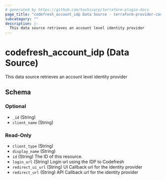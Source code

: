 ```yaml
---
# generated by https://github.com/hashicorp/terraform-plugin-docs
page_title: "codefresh_account_idp Data Source - terraform-provider-codefresh"
subcategory: ""
description: |-
  This data source retrieves an account level identity provider
---
```


# codefresh_account_idp (Data Source)

This data source retrieves an account level identity provider



<!-- schema generated by tfplugindocs -->
## Schema

### Optional

- `_id` (String)
- `client_name` (String)

### Read-Only

- `client_type` (String)
- `display_name` (String)
- `id` (String) The ID of this resource.
- `login_url` (String) Login url using the IDP to Codefresh
- `redirect_ui_url` (String) UI Callback url for the identity provider
- `redirect_url` (String) API Callback url for the identity provider
